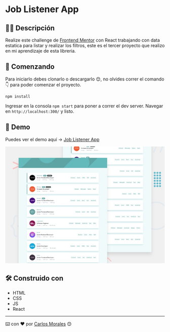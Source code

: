 # Job Listener App

## ✍🏻 Descripción

Realize este challenge de [Frontend Mentor](https://www.frontendmentor.io/) con React trabajando con data estatica para listar y realizar los filtros, este es el tercer proyecto que realizo en mi aprendizaje de esta libreria.

## 🚀 Comenzando

Para iniciarlo debes clonarlo o descargarlo 😊, no olvides correr el comando 👇 para poder comenzar el proyecto.

```
npm install
```

Ingresar en la consola `npm start` para poner a correr el dev server. Navegar en `http://localhost:300/` y listo.

## 🎨 Demo

Puedes ver el demo aquí → [Job Listener App](https://jobber-filter.netlify.app/)

![](./design/desktop-preview.jpg)

## 🛠️ Construido con

-   HTML
-   CSS
-   JS
-   React

---

⌨️ con ❤️ por [Carlos Morales](https://github.com/cjosue15) 😊

